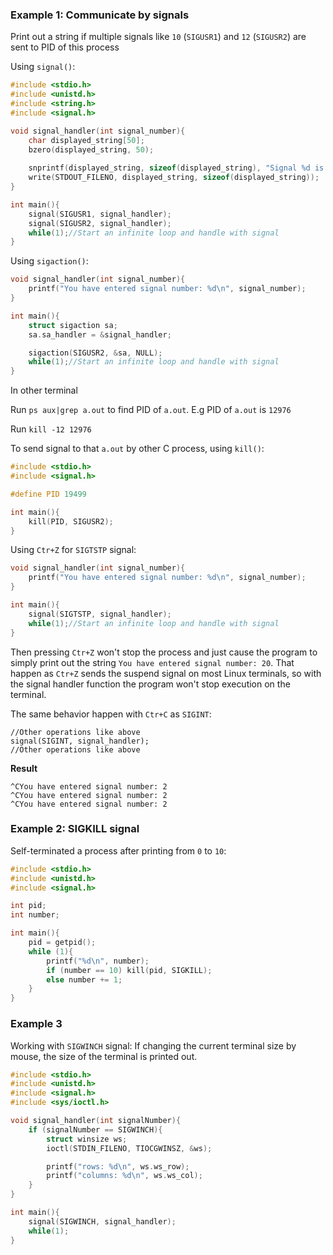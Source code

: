 ### Example 1: Communicate by signals

Print out a string if multiple signals like ``10`` (``SIGUSR1``) and ``12`` (``SIGUSR2``) are sent to PID of this process

Using ``signal()``:

```c
#include <stdio.h>
#include <unistd.h>
#include <string.h>
#include <signal.h>   

void signal_handler(int signal_number){
	char displayed_string[50];
	bzero(displayed_string, 50);
	
	snprintf(displayed_string, sizeof(displayed_string), "Signal %d is caught\n", signal_number);
	write(STDOUT_FILENO, displayed_string, sizeof(displayed_string)); 
}

int main(){ 
	signal(SIGUSR1, signal_handler);
	signal(SIGUSR2, signal_handler);
	while(1);//Start an infinite loop and handle with signal
}
```

Using ``sigaction()``:

```c
void signal_handler(int signal_number){
	printf("You have entered signal number: %d\n", signal_number); 
}

int main(){ 
    struct sigaction sa;
    sa.sa_handler = &signal_handler;

    sigaction(SIGUSR2, &sa, NULL);
	while(1);//Start an infinite loop and handle with signal
}
```

In other terminal

Run ``ps aux|grep a.out`` to find PID of ``a.out``. E.g PID of ``a.out`` is ``12976``

Run ``kill -12 12976``

To send signal to that ``a.out`` by other C process, using ``kill()``:

```c
#include <stdio.h>
#include <signal.h>   

#define PID 19499

int main(){ 
    kill(PID, SIGUSR2);
}
```

Using ``Ctr+Z`` for ``SIGTSTP`` signal:

```c
void signal_handler(int signal_number){
	printf("You have entered signal number: %d\n", signal_number); 
}

int main(){ 
	signal(SIGTSTP, signal_handler);
	while(1);//Start an infinite loop and handle with signal
}
```

Then pressing ``Ctr+Z`` won't stop the process and just cause the program to simply print out the string ``You have entered signal number: 20``. That happen as ``Ctr+Z`` sends the suspend signal on most Linux terminals, so with the signal handler function the program won't stop execution on the terminal.

The same behavior happen with ``Ctr+C`` as ``SIGINT``:

```
//Other operations like above
signal(SIGINT, signal_handler);
//Other operations like above
```
**Result**

```
^CYou have entered signal number: 2
^CYou have entered signal number: 2
^CYou have entered signal number: 2
```

### Example 2: SIGKILL signal

Self-terminated a process after printing from ``0`` to ``10``:

```c
#include <stdio.h>
#include <unistd.h>
#include <signal.h>   

int pid;
int number;

int main(){  
    pid = getpid();
    while (1){
        printf("%d\n", number);
        if (number == 10) kill(pid, SIGKILL);
        else number += 1;
    }
}
```

### Example 3

Working with ``SIGWINCH`` signal: If changing the current terminal size by mouse, the size of the terminal is printed out.

```c
#include <stdio.h> 
#include <unistd.h>
#include <signal.h> 
#include <sys/ioctl.h>

void signal_handler(int signalNumber){
	if (signalNumber == SIGWINCH){
		struct winsize ws;
		ioctl(STDIN_FILENO, TIOCGWINSZ, &ws);

		printf("rows: %d\n", ws.ws_row);
		printf("columns: %d\n", ws.ws_col);
	}
}

int main(){ 
	signal(SIGWINCH, signal_handler);
	while(1);
}
```
